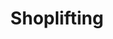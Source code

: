 ---
title: Shoplifting
crosslinks:
- RedditAlternatives
- Stealing
- lossprevention
- fakeid
- videos
- Flipping
- AskReddit
- Fraudnet2
- Piracy
- hardwareswap
- The_Donald
- RoastMe
- turdavalanches
- IAmA
- ImGoingToHellForThis
- legaladvice
- trashy
- AsianBeauty
- unethicallifehacks
---
